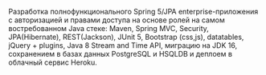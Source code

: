 Разработка полнофункционального Spring 5/JPA enterprise-приложения c авторизацией и правами доступа на основе ролей на самом востребованном Java стеке: Maven, Spring MVC, Security, JPA(Hibernate), REST(Jackson), JUnit 5, Bootstrap (css,js), datatables, jQuery + plugins, Java 8 Stream and Time API, миграцию на JDK 16, сохранением в базах данных PostgreSQL и HSQLDB и деплоем в облачный сервис Heroku.
